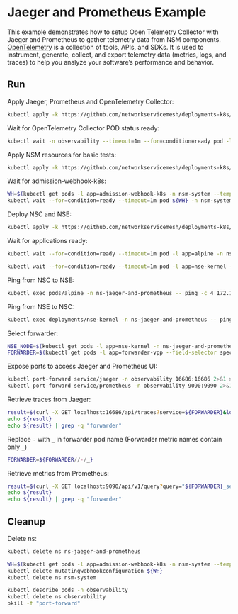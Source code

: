 # Jaeger and Prometheus Example

This example demonstrates how to setup Open Telemetry Collector with Jaeger and Prometheus to gather telemetry data from NSM components.
[OpenTelemetry](https://opentelemetry.io/) is a collection of tools, APIs, and SDKs. It is used to instrument, generate, collect, and export telemetry data (metrics, logs, and traces) to help you analyze your software’s performance and behavior.

## Run
Apply Jaeger, Prometheus and OpenTelemetry Collector:
```bash
kubectl apply -k https://github.com/networkservicemesh/deployments-k8s/examples/observability/jaeger-and-prometheus?ref=a51e92766ae9efafa1559d3ea9ba4d8afa3a1073
```

Wait for OpenTelemetry Collector POD status ready:
```bash
kubectl wait -n observability --timeout=1m --for=condition=ready pod -l app=opentelemetry
```

Apply NSM resources for basic tests:
```bash
kubectl apply -k https://github.com/networkservicemesh/deployments-k8s/examples/observability/jaeger-and-prometheus/nsm-system?ref=a51e92766ae9efafa1559d3ea9ba4d8afa3a1073
```

Wait for admission-webhook-k8s:
```bash
WH=$(kubectl get pods -l app=admission-webhook-k8s -n nsm-system --template '{{range .items}}{{.metadata.name}}{{"\n"}}{{end}}')
kubectl wait --for=condition=ready --timeout=1m pod ${WH} -n nsm-system
```

Deploy NSC and NSE:
```bash
kubectl apply -k https://github.com/networkservicemesh/deployments-k8s/examples/observability/jaeger-and-prometheus/example?ref=a51e92766ae9efafa1559d3ea9ba4d8afa3a1073
```

Wait for applications ready:
```bash
kubectl wait --for=condition=ready --timeout=1m pod -l app=alpine -n ns-jaeger-and-prometheus
```
```bash
kubectl wait --for=condition=ready --timeout=1m pod -l app=nse-kernel -n ns-jaeger-and-prometheus
```

Ping from NSC to NSE:
```bash
kubectl exec pods/alpine -n ns-jaeger-and-prometheus -- ping -c 4 172.16.1.100
```

Ping from NSE to NSC:
```bash
kubectl exec deployments/nse-kernel -n ns-jaeger-and-prometheus -- ping -c 4 172.16.1.101
```

Select forwarder:
```bash
NSE_NODE=$(kubectl get pods -l app=nse-kernel -n ns-jaeger-and-prometheus --template '{{range .items}}{{.spec.nodeName}}{{"\n"}}{{end}}')
FORWARDER=$(kubectl get pods -l app=forwarder-vpp --field-selector spec.nodeName==${NSE_NODE} -n nsm-system --template '{{range .items}}{{.metadata.name}}{{"\n"}}{{end}}')
```

Expose ports to access Jaeger and Prometheus UI:
```bash
kubectl port-forward service/jaeger -n observability 16686:16686 2>&1 > /dev/null &
kubectl port-forward service/prometheus -n observability 9090:9090 2>&1 > /dev/null &
```

Retrieve traces from Jaeger:
```bash
result=$(curl -X GET localhost:16686/api/traces?service=${FORWARDER}&lookback=5m&limit=1)
echo ${result}
echo ${result} | grep -q "forwarder"
```

Replace `-` with `_` in forwarder pod name (Forwarder metric names contain only `_`)
```bash
FORWARDER=${FORWARDER//-/_}
``` 

Retrieve metrics from Prometheus:
```bash
result=$(curl -X GET localhost:9090/api/v1/query?query="${FORWARDER}_server_tx_bytes")
echo ${result}
echo ${result} | grep -q "forwarder"
```

## Cleanup

Delete ns:
```bash
kubectl delete ns ns-jaeger-and-prometheus
```

```bash
WH=$(kubectl get pods -l app=admission-webhook-k8s -n nsm-system --template '{{range .items}}{{.metadata.name}}{{"\n"}}{{end}}')
kubectl delete mutatingwebhookconfiguration ${WH}
kubectl delete ns nsm-system
```

```bash
kubectl describe pods -n observability
kubectl delete ns observability
pkill -f "port-forward"
```
